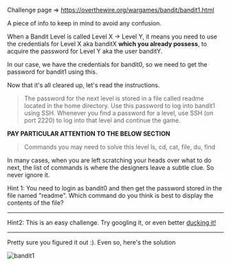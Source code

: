Challenge page => https://overthewire.org/wargames/bandit/bandit1.html

A piece of info to keep in mind to avoid any confusion.

When a Bandit Level is called Level X -> Level Y, it means you need to use the credentials for Level X aka banditX **which you already possess**, to acquire the password for Level Y aka the user banditY.

In our case, we have the credentials for bandit0, so we need to get the password for bandit1 using this.

Now that it's all cleared up, let's read the instructions.

>The password for the next level is stored in a file called readme located in the home directory. Use this password to log into bandit1 using SSH. Whenever you find a password for a level, use SSH (on port 2220) to log into that level and continue the game.

**PAY PARTICULAR ATTENTION TO THE BELOW SECTION**
>Commands you may need to solve this level
>ls, cd, cat, file, du, find


In many cases, when you are left scratching your heads over what to do next, the list of commands is where the designers leave a subtle clue. So never ignore it.

Hint 1: You need to login as bandit0 and then get the password stored in the file named "readme". Which command do you think is best to display the contents of the file?

---

Hint2: This is an easy challenge. Try googling it, or even better [ducking it!](https://duck.com)

---

Pretty sure you figured it out :). Even so, here's the solution

![bandit1](https://thepracticaldev.s3.amazonaws.com/i/lodvkitffmt1fmm4dpfb.png)
